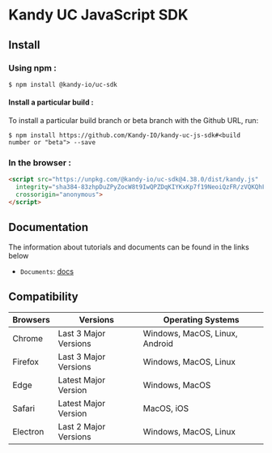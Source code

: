 # Kandy UC JavaScript SDK

## Install

### Using npm :

`$ npm install @kandy-io/uc-sdk`

#### Install a particular build :

To install a particular build branch or beta branch with the Github URL, run:

`$ npm install https://github.com/Kandy-IO/kandy-uc-js-sdk#<build number or "beta"> --save`

### In the browser :
```html
<script src="https://unpkg.com/@kandy-io/uc-sdk@4.38.0/dist/kandy.js"
  integrity="sha384-83zhpDuZPyZocW8t9IwQPZDqKIYKxKp7f19NeoiQzFR/zVQKQhFGTWGl0T0hO3Lx"
  crossorigin="anonymous">
</script>
```
## Documentation

The information about tutorials and documents can be found in the links below

* `Documents`: [docs](https://kandy-io.github.io/kandy-uc-js-sdk/docs)



## Compatibility

| Browsers | Versions              | Operating Systems              |
|----------|-----------------------|--------------------------------|
| Chrome   | Last 3 Major Versions | Windows, MacOS, Linux, Android |
| Firefox  | Last 3 Major Versions | Windows, MacOS, Linux          |
| Edge     | Latest Major Version  | Windows, MacOS                 |
| Safari   | Latest Major Version  | MacOS, iOS                     |
| Electron | Last 2 Major Versions | Windows, MacOS, Linux          |
